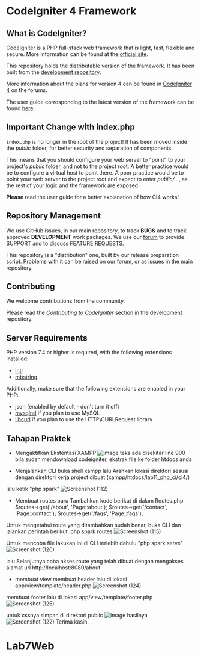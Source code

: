 # CodeIgniter 4 Framework

## What is CodeIgniter?

CodeIgniter is a PHP full-stack web framework that is light, fast, flexible and secure.
More information can be found at the [official site](https://codeigniter.com).

This repository holds the distributable version of the framework.
It has been built from the
[development repository](https://github.com/codeigniter4/CodeIgniter4).

More information about the plans for version 4 can be found in [CodeIgniter 4](https://forum.codeigniter.com/forumdisplay.php?fid=28) on the forums.

The user guide corresponding to the latest version of the framework can be found
[here](https://codeigniter4.github.io/userguide/).

## Important Change with index.php

`index.php` is no longer in the root of the project! It has been moved inside the *public* folder,
for better security and separation of components.

This means that you should configure your web server to "point" to your project's *public* folder, and
not to the project root. A better practice would be to configure a virtual host to point there. A poor practice would be to point your web server to the project root and expect to enter *public/...*, as the rest of your logic and the
framework are exposed.

**Please** read the user guide for a better explanation of how CI4 works!

## Repository Management

We use GitHub issues, in our main repository, to track **BUGS** and to track approved **DEVELOPMENT** work packages.
We use our [forum](http://forum.codeigniter.com) to provide SUPPORT and to discuss
FEATURE REQUESTS.

This repository is a "distribution" one, built by our release preparation script.
Problems with it can be raised on our forum, or as issues in the main repository.

## Contributing

We welcome contributions from the community.

Please read the [*Contributing to CodeIgniter*](https://github.com/codeigniter4/CodeIgniter4/blob/develop/CONTRIBUTING.md) section in the development repository.

## Server Requirements

PHP version 7.4 or higher is required, with the following extensions installed:

- [intl](http://php.net/manual/en/intl.requirements.php)
- [mbstring](http://php.net/manual/en/mbstring.installation.php)

Additionally, make sure that the following extensions are enabled in your PHP:

- json (enabled by default - don't turn it off)
- [mysqlnd](http://php.net/manual/en/mysqlnd.install.php) if you plan to use MySQL
- [libcurl](http://php.net/manual/en/curl.requirements.php) if you plan to use the HTTP\CURLRequest library

## Tahapan Praktek

- Mengaktifkan Ekstentasi XAMPP
![image](https://github.com/ristof5/lab11_php_c4/assets/116700466/9a98b32c-29d9-475c-9119-16d6adbc402c)
teks ada disekitar line 900
bila sudah mendownload codeigniter, ekstrak file ke folder htdocs anda

- Menjalankan CLI
buka shell xampp lalu Arahkan lokasi direktori sesuai dengan direktori kerja project dibuat (xampp/htdocs/lab11_php_ci/ci4/)

lalu ketik "php spark"
![Screenshot (112)](https://github.com/ristof5/lab11_php_c4/assets/116700466/673da8dc-ebdf-4015-9d92-f37f6fe0be3b)

- Membuat routes baru
Tambahkan kode berikut di dalam Routes.php
$routes->get('/about', 'Page::about');
$routes->get('/contact', 'Page::contact');
$routes->get('/faqs', 'Page::faqs');

Untuk mengetahui route yang ditambahkan sudah benar, buka CLI dan jalankan perintah berikut.
php spark routes
![Screenshot (115)](https://github.com/ristof5/lab11_php_c4/assets/116700466/f20f042d-b834-4a5a-b745-99e53fa63330)

Untuk mencoba file lakukan ini di CLI terlebih dahulu "php spark serve"
![Screenshot (126)](https://github.com/ristof5/lab11_php_c4/assets/116700466/32175c72-e73e-4320-8281-62e54dc137c7)

lalu Selanjutnya coba akses route yang telah dibuat dengan mengakses alamat url
http://localhost:8080/about

- membuat view
membuat header lalu di lokasi app/view/template/header.php
![Screenshot (124)](https://github.com/ristof5/lab11_php_c4/assets/116700466/7d34448d-844e-4009-97fa-b4786dafd016)

membuat footer lalu di lokasi app/view/template/footer.php
![Screenshot (125)](https://github.com/ristof5/lab11_php_c4/assets/116700466/713caca8-50b7-4bf0-aeba-44f06b0b5443)

untuk cssnya simpan di direktori public
![image](https://github.com/ristof5/lab11_php_c4/assets/116700466/0dc4831e-dde8-4e93-a5fd-b2e67e76e99b)
hasilnya
![Screenshot (122)](https://github.com/ristof5/lab11_php_c4/assets/116700466/c37877c4-73e5-49fa-80fe-64d60ba9807a)
Terima kasih



# Lab7Web
